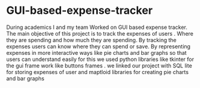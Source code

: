 # GUI-based-expense-tracker
During academics I and my team Worked on GUI based expense tracker. The main objective of this project is to track the expenses of users . Where they are spending and how much they are spending. By tracking the expenses users can know where they can spend or save. By representing expenses in more interactive ways like pie charts and bar graphs so that  users can understand easily for this we used python libraries like tkinter for the gui frame work like buttons frames . we linked our project with SQL lite for storing expenses of user and maptloid libraries for creating pie charts and bar graphs 
